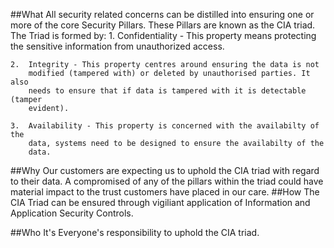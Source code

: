 ##What
All security related concerns can be distilled into ensuring one or more of the
core Security Pillars. These Pillars are known as the CIA triad.
The Triad is formed by:
    1.  Confidentiality - This property means protecting the sensitive
        information from unauthorized access.

    2.  Integrity - This property centres around ensuring the data is not
        modified (tampered with) or deleted by unauthorised parties. It also
        needs to ensure that if data is tampered with it is detectable (tamper
        evident).

    3.  Availability - This property is concerned with the availabilty of the
        data, systems need to be designed to ensure the availabilty of the
        data.
##Why
Our customers are expecting us to uphold the CIA triad with regard to their
data. A compromised of any of the pillars within the triad could have material
impact to the trust customers have placed in our care.
##How
The CIA Triad can be ensured through vigiliant application of Information and
Application Security Controls.

##Who
It's Everyone's responsibility to uphold the CIA triad.
